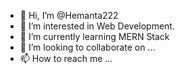 - 👋 Hi, I’m @Hemanta222
- 👀 I’m interested in Web Development.
- 🌱 I’m currently learning MERN Stack
- 💞️ I’m looking to collaborate on ...
- 📫 How to reach me ...

<!---
Hemanta222/Hemanta222 is a ✨ special ✨ repository because its `README.md` (this file) appears on your GitHub profile.
You can click the Preview link to take a look at your changes.
--->
